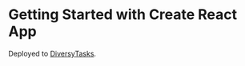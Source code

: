 # Getting Started with Create React App

Deployed to [DiversyTasks](https://diversy-tasks.herokuapp.com/).
